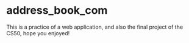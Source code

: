 # address_book_com
This is a practice of a web application, and also the final project of the CS50, hope you enjoyed!
